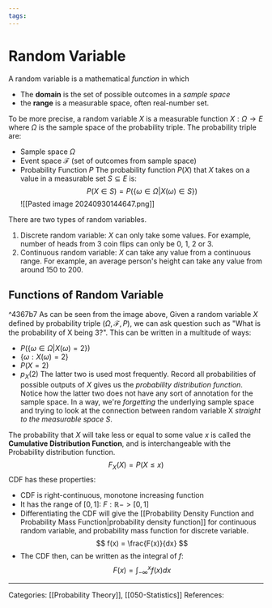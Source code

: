 ```yaml
---
tags:
---
```

# Random Variable
A random variable is a mathematical _function_ in which
- The **domain** is the set of possible outcomes in a _sample space_
- the **range** is a measurable space, often real-number set.

To be more precise, a random variable $X$ is a measurable function $X: \Omega \to E$ where $\Omega$ is the sample space of the probability triple. The probability triple are:
- Sample space $\Omega$
- Event space $\mathcal{F}$ (set of outcomes from sample space)
- Probability Function $P$
The probability function $P(X)$ that $X$ takes on a value in a measurable set $S \subseteq E$ is:
$$
P(X \in S ) = P(\{\omega \in \Omega|X(\omega) \in S\})
$$
![[Pasted image 20240930144647.png]]

There are two types of random variables.
1. Discrete random variable: $X$ can only take some values. For example, number of heads from 3 coin flips can only be 0, 1, 2 or 3.
2. Continuous random variable: $X$ can take any value from a continuous range. For example, an average person's height can take any value from around 150 to 200.

## Functions of Random Variable
^4367b7
As can be seen from the image above, Given a random variable $X$ defined by probability triple $(\Omega, \mathcal F, P)$, we can ask question such as "What is the probability of X being 3?". This can be written in a multitude of ways:
- $P(\{\omega \in \Omega | X(\omega) = 2\})$
- $\{\omega: X(\omega) =  2\}$
- $P(X = 2)$
- $p_X(2)$
The latter two is used most frequently. Record all probabilities of possible outputs of $X$ gives us the _probability distribution function_. 
Notice how the latter two does not have any sort of annotation for the sample space. In a way, we're _forgetting_ the underlying sample space and trying to look at the connection between random variable X _straight to the measurable space_ $S$. 

The probability that $X$ will take less or equal to some value $x$ is called the **Cumulative Distribution Function**, and is interchangeable with the Probability distribution function. 
$$
F_{X}(X) = P(X \leq x) 
$$
CDF has these properties:
- CDF is right-continuous, monotone increasing function
- It has the range of $[0,1]$: $F: \mathbb{R} -> [0,1]$
- Differentiating the CDF will give the [[Probability Density Function and Probability Mass Function|probability density function]] for continuous random variable, and probability mass function for discrete variable.
$$
f(x) = \frac{F(x)}{dx}
$$
- The CDF then, can be written as the integral of $f$:
$$
F(x) = \int^x_{-\infty}f(x)dx
$$

---
Categories: [[Probability Theory]], [[050-Statistics]]
References:
